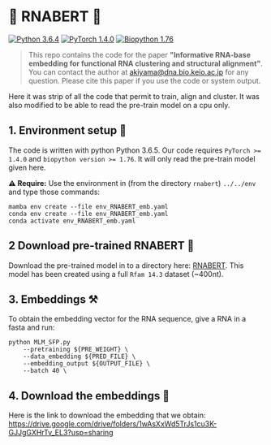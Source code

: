 # 🦙 RNABERT 🦙

[![Python 3.6.4](https://img.shields.io/badge/python-_3.6.5-blue.svg)](https://www.python.org/downloads/release/python-365/)
[![PyTorch 1.4.0](https://img.shields.io/badge/PyTorch-%E2%89%A5_1.4.0-blue.svg)](https://pytorch.org/get-started/previous-versions/#v140)
[![Biopython 1.76](https://img.shields.io/badge/biopython-%E2%89%A5_1.76-blue.svg)](https://biopython.org/wiki/Download)


> This repo contains the code for the paper **"Informative RNA-base embedding for functional RNA clustering and structural alignment"**. You can contact the author at akiyama@dna.bio.keio.ac.jp for any question. Please cite this paper if you use the code or system output. 

Here it was strip of all the code that permit to train, align and cluster. It was also modified to be able to read the pre-train model on a cpu only.

## 1. Environment setup 🔧

The code is written with python Python 3.6.5. Our code requires `PyTorch >= 1.4.0` and `biopython version >= 1.76`. It will only read the pre-train model given here.


**⚠️ Require:** Use the environment in (from the directory `rnabert`) `../../env` and type those commands:

```
mamba env create --file env_RNABERT_emb.yaml
conda env create --file env_RNABERT_emb.yaml
conda activate env_RNABERT_emb.yaml
```

## 2 Download pre-trained RNABERT 📶

Download the pre-trained model in to a directory here: [RNABERT](https://drive.google.com/file/d/1sT6jlv9vrpX0npKmnbFeOqZ1JZDrZTQ2/view?usp=sharing). 
This model has been created using a full `Rfam 14.3` dataset (~400nt). 

## 3. Embeddings ⚒️

To obtain the embedding vector for the RNA sequence, give a RNA in a fasta and run:

```
python MLM_SFP.py 
    --pretraining ${PRE_WEIGHT} \
    --data_embedding ${PRED_FILE} \
    --embedding_output ${OUTPUT_FILE} \
    --batch 40 \
```
## 4. Download the embeddings 📶

Here is the link to download the embedding that we obtain: https://drive.google.com/drive/folders/1wAsXxWd5TrJs1cu3K-GJJgGXHrTv_EL3?usp=sharing
